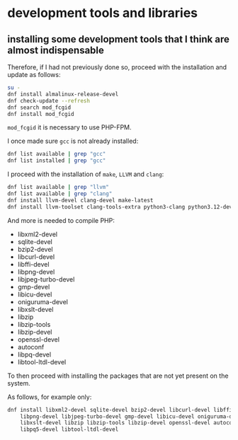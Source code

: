 # development tools and libraries

## installing some development tools that I think are almost indispensable

Therefore, if I had not previously done so, proceed with the installation and update as follows:

```bash
su -
dnf install almalinux-release-devel
dnf check-update --refresh
dnf search mod_fcgid
dnf install mod_fcgid
```

`mod_fcgid` it is necessary to use PHP-FPM.

I once made sure `gcc` is not already installed:

```bash
dnf list available | grep "gcc"
dnf list installed | grep "gcc"
```

I proceed with the installation of `make`, `LLVM` and `clang`:

```bash
dnf list available | grep "llvm"
dnf list available | grep "clang"
dnf install llvm-devel clang-devel make-latest
dnf install llvm-toolset clang-tools-extra python3-clang python3.12-devel python3.12-pip libzip-devel
```

And more is needed to compile PHP:

* libxml2-devel
* sqlite-devel
* bzip2-devel
* libcurl-devel
* libffi-devel
* libpng-devel
* libjpeg-turbo-devel
* gmp-devel
* libicu-devel
* oniguruma-devel
* libxslt-devel
* libzip
* libzip-tools
* libzip-devel
* openssl-devel
* autoconf
* libpq-devel
* libtool-ltdl-devel

To then proceed with installing the packages that are not yet present on the system.

As follows, for example only:

```bash
dnf install libxml2-devel sqlite-devel bzip2-devel libcurl-devel libffi-devel \
    libpng-devel libjpeg-turbo-devel gmp-devel libicu-devel oniguruma-devel \
    libxslt-devel libzip libzip-tools libzip-devel openssl-devel autoconf libpq-devel \
    libpq5-devel libtool-ltdl-devel
```
